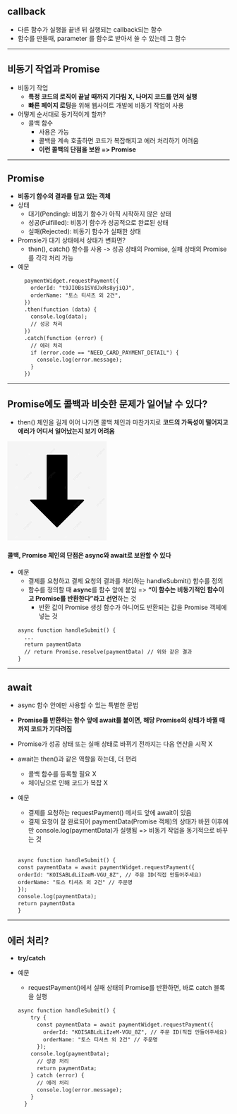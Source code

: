 ## callback

- 다른 함수가 실행을 끝낸 뒤 실행되는 callback되는 함수
- 함수를 만들때, parameter 를 함수로 받아서 쓸 수 있는데 그 함수

---

## 비동기 작업과 Promise

- 비동기 작업
  - **특정 코드의 로직이 끝날 때까지 기다림 X, 나머지 코드를 먼저 실행**
  - **빠른 페이지 로딩**을 위해 웹사이트 개발에 비동기 작업이 사용
- 어떻게 순서대로 동기적이게 할까?
  - 콜백 함수
    - 사용은 가능
    - 콜백을 계속 호출하면 코드가 복잡해지고 에러 처리하기 어려움
    - **이런 콜백의 단점을 보완 => Promise**

---

## Promise

- **비동기 함수의 결과를 담고 있는 객체**
- 상태
  - 대기(Pending): 비동기 함수가 아직 시작하지 않은 상태
  - 성공(Fulfilled): 비동기 함수가 성공적으로 완료된 상태
  - 실패(Rejected): 비동기 함수가 실패한 상태
- Promsie가 대기 상태에서 상태가 변화면?
  - then(), catch() 함수를 사용 -> 성공 상태의 Promise, 실패 상태의 Promise를 각각 처리 가능
- 예문
  ```
    paymentWidget.requestPayment({
      orderId: "t9JI0Bs1SVdJxRs8yjiQJ",
      orderName: "토스 티셔츠 외 2건",
    })
    .then(function (data) {
      console.log(data);
      // 성공 처리
    })
    .catch(function (error) {
      // 에러 처리
      if (error.code == "NEED_CARD_PAYMENT_DETAIL") {
        console.log(error.message);
      }
    })
  ```

---

## Promise에도 콜백과 비슷한 문제가 일어날 수 있다?

- then() 체인을 길게 이어 나가면 콜백 체인과 마찬가지로 **코드의 가독성이 떨어지고** **에러가 어디서 일어났는지 보기 어려움**

![alt text](imgs/under_arrow.png)

#### 콜백, Promise 체인의 단점은 async와 await로 보완할 수 있다

- 예문
  - 결제를 요청하고 결제 요청의 결과를 처리하는 handleSubmit() 함수를 정의
  - 함수를 정의할 때 **async**를 함수 앞에 붙임
    => **“이 함수는 비동기적인 함수이고 Promise를 반환한다”라고 선언**하는 것
    - 반환 값이 Promise 생성 함수가 아니어도 반환되는 값을 Promise 객체에 넣는 것
  ```
  async function handleSubmit() {
  	...
  	return paymentData
  	// return Promise.resolve(paymentData) // 위와 같은 결과
  }
  ```

---

## await

- async 함수 안에만 사용할 수 있는 특별한 문법
- **Promise를 반환하는 함수 앞에 await를 붙이면, 해당 Promise의 상태가 바뀔 때까지 코드가 기다려짐**
- Promise가 성공 상태 또는 실패 상태로 바뀌기 전까지는 다음 연산을 시작 X
- await는 then()과 같은 역할을 하는데, 더 편리
  - 콜백 함수를 등록할 필요 X
  - 체이닝으로 인해 코드가 복잡 X
- 예문

  - 결제를 요청하는 requestPayment() 메서드 앞에 await이 있음
  - 결제 요청이 잘 완료되어 paymentData(Promise 객체)의 상태가 바뀐 이후에만 console.log(paymentData)가 실행됨
    => 비동기 작업을 동기적으로 바꾸는 것

  ```

  async function handleSubmit() {
  const paymentData = await paymentWidget.requestPayment({
  orderId: "KOISABLdLiIzeM-VGU_8Z", // 주문 ID(직접 만들어주세요)
  orderName: "토스 티셔츠 외 2건" // 주문명
  });
  console.log(paymentData);
  return paymentData
  }
  ```

---

## 에러 처리?

- **try/catch**
- 예문

  - requestPayment()에서 실패 상태의 Promise를 반환하면, 바로 catch 블록을 실행

  ```
  async function handleSubmit() {
      try {
        const paymentData = await paymentWidget.requestPayment({
          orderId: "KOISABLdLiIzeM-VGU_8Z", // 주문 ID(직접 만들어주세요)
          orderName: "토스 티셔츠 외 2건" // 주문명
        });
      console.log(paymentData);
        // 성공 처리
        return paymentData;
      } catch (error) {
        // 에러 처리
        console.log(error.message);
      }
    }
  ```
